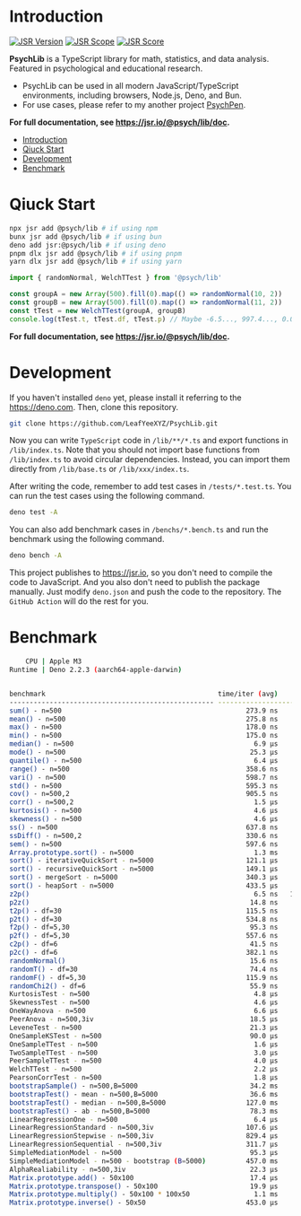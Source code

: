 # Introduction

[![JSR Version](https://jsr.io/badges/@psych/lib)](https://jsr.io/@psych/lib) [![JSR Scope](https://jsr.io/badges/@psych)](https://jsr.io/@psych) [![JSR Score](https://jsr.io/badges/@psych/lib/score)](https://jsr.io/@psych/lib/score)

**PsychLib** is a TypeScript library for math, statistics, and data analysis. Featured in psychological and educational research.

- PsychLib can be used in all modern JavaScript/TypeScript environments, including browsers, Node.js, Deno, and Bun.
- For use cases, please refer to my another project [PsychPen](https://github.com/LeafYeeXYZ/PsychPen).

**For full documentation, see <https://jsr.io/@psych/lib/doc>.**

- [Introduction](#introduction)
- [Qiuck Start](#qiuck-start)
- [Development](#development)
- [Benchmark](#benchmark)

# Qiuck Start

```bash
npx jsr add @psych/lib # if using npm
bunx jsr add @psych/lib # if using bun
deno add jsr:@psych/lib # if using deno
pnpm dlx jsr add @psych/lib # if using pnpm
yarn dlx jsr add @psych/lib # if using yarn
```

```typescript
import { randomNormal, WelchTTest } from '@psych/lib'

const groupA = new Array(500).fill(0).map(() => randomNormal(10, 2))
const groupB = new Array(500).fill(0).map(() => randomNormal(11, 2))
const tTest = new WelchTTest(groupA, groupB)
console.log(tTest.t, tTest.df, tTest.p) // Maybe -6.5..., 997.4..., 0.0...
```

**For full documentation, see <https://jsr.io/@psych/lib/doc>.**

# Development

If you haven't installed `deno` yet, please install it referring to the <https://deno.com>. Then, clone this repository.

```bash
git clone https://github.com/LeafYeeXYZ/PsychLib.git
```

Now you can write `TypeScript` code in `/lib/**/*.ts` and export functions in `/lib/index.ts`. Note that you should not import base functions from `/lib/index.ts` to avoid circular dependencies. Instead, you can import them directly from `/lib/base.ts` or `/lib/xxx/index.ts`.

After writing the code, remember to add test cases in `/tests/*.test.ts`. You can run the test cases using the following command.

```bash
deno test -A
```

You can also add benchmark cases in `/benchs/*.bench.ts` and run the benchmark using the following command.

```bash
deno bench -A
```

This project publishes to <https://jsr.io>, so you don't need to compile the code to JavaScript. And you also don't need to publish the package manually. Just modify `deno.json` and push the code to the repository. The `GitHub Action` will do the rest for you.

# Benchmark

```bash
    CPU | Apple M3
Runtime | Deno 2.2.3 (aarch64-apple-darwin)


benchmark                                           time/iter (avg)        iter/s      (min … max)           p75      p99     p995
--------------------------------------------------- ----------------------------- --------------------- --------------------------
sum() - n=500                                              273.9 ns     3,652,000 (270.6 ns … 286.9 ns) 275.3 ns 282.1 ns 286.9 ns
mean() - n=500                                             275.8 ns     3,626,000 (271.3 ns … 303.9 ns) 276.2 ns 292.6 ns 303.9 ns
max() - n=500                                              178.0 ns     5,619,000 (171.9 ns … 197.9 ns) 185.1 ns 192.3 ns 195.9 ns
min() - n=500                                              175.0 ns     5,715,000 (169.4 ns … 194.1 ns) 181.8 ns 186.5 ns 187.2 ns
median() - n=500                                             6.9 µs       144,000 (  6.0 µs …  11.5 µs)   7.0 µs  11.5 µs  11.5 µs
mode() - n=500                                              25.3 µs        39,520 ( 22.0 µs … 121.1 µs)  25.0 µs  49.9 µs  51.1 µs
quantile() - n=500                                           6.4 µs       155,300 (  6.3 µs …   7.2 µs)   6.4 µs   7.2 µs   7.2 µs
range() - n=500                                            358.6 ns     2,788,000 (339.6 ns … 379.9 ns) 366.3 ns 374.8 ns 379.9 ns
vari() - n=500                                             598.7 ns     1,670,000 (591.2 ns … 664.2 ns) 596.0 ns 664.2 ns 664.2 ns
std() - n=500                                              595.3 ns     1,680,000 (591.2 ns … 626.5 ns) 595.2 ns 626.5 ns 626.5 ns
cov() - n=500,2                                            905.5 ns     1,104,000 (895.5 ns … 962.2 ns) 904.6 ns 962.2 ns 962.2 ns
corr() - n=500,2                                             1.5 µs       673,900 (  1.4 µs …   2.2 µs)   1.5 µs   2.2 µs   2.2 µs
kurtosis() - n=500                                           4.6 µs       219,400 (  4.5 µs …   4.6 µs)   4.6 µs   4.6 µs   4.6 µs
skewness() - n=500                                           4.6 µs       219,000 (  4.5 µs …   4.7 µs)   4.6 µs   4.7 µs   4.7 µs
ss() - n=500                                               637.8 ns     1,568,000 (590.7 ns …   2.5 µs) 625.7 ns   2.5 µs   2.5 µs
ssDiff() - n=500,2                                         330.6 ns     3,025,000 (312.1 ns … 344.0 ns) 336.2 ns 341.8 ns 344.0 ns
sem() - n=500                                              597.6 ns     1,673,000 (591.4 ns … 628.6 ns) 596.5 ns 628.6 ns 628.6 ns
Array.prototype.sort() - n=5000                              1.3 ms         764.9 (  1.2 ms …   3.1 ms)   1.3 ms   1.5 ms   1.8 ms
sort() - iterativeQuickSort - n=5000                       121.1 µs         8,258 (106.5 µs … 291.8 µs) 124.3 µs 150.9 µs 159.1 µs
sort() - recursiveQuickSort - n=5000                       149.1 µs         6,707 (130.8 µs … 294.5 µs) 152.8 µs 185.2 µs 205.8 µs
sort() - mergeSort - n=5000                                340.3 µs         2,938 (302.5 µs … 470.2 µs) 344.7 µs 389.3 µs 396.0 µs
sort() - heapSort - n=5000                                 433.5 µs         2,307 (388.4 µs … 596.4 µs) 435.2 µs 504.7 µs 527.8 µs
z2p()                                                        6.5 ns   153,800,000 (  6.3 ns …  16.0 ns)   6.4 ns   9.8 ns  10.1 ns
p2z()                                                       14.8 ns    67,350,000 ( 13.1 ns …  29.7 ns)  14.7 ns  19.8 ns  21.1 ns
t2p() - df=30                                              115.5 ns     8,659,000 (107.0 ns … 125.8 ns) 116.7 ns 124.5 ns 124.8 ns
p2t() - df=30                                              534.8 ns     1,870,000 (493.3 ns … 565.3 ns) 542.0 ns 558.4 ns 565.3 ns
f2p() - df=5,30                                             95.3 ns    10,490,000 ( 87.5 ns … 119.1 ns)  96.2 ns 105.2 ns 107.5 ns
p2f() - df=5,30                                            557.6 ns     1,793,000 (523.5 ns … 574.5 ns) 565.0 ns 574.5 ns 574.5 ns
c2p() - df=6                                                41.5 ns    24,080,000 ( 38.0 ns …  58.3 ns)  41.6 ns  49.3 ns  51.5 ns
p2c() - df=6                                               382.1 ns     2,617,000 (332.8 ns …   3.1 µs) 361.3 ns 820.7 ns   3.1 µs
randomNormal()                                              15.6 ns    64,280,000 ( 13.5 ns …  34.8 ns)  15.7 ns  20.1 ns  21.1 ns
randomT() - df=30                                           74.4 ns    13,440,000 ( 68.3 ns … 101.9 ns)  75.2 ns  83.8 ns  84.6 ns
randomF() - df=5,30                                        115.9 ns     8,630,000 (110.0 ns … 175.7 ns) 116.8 ns 135.0 ns 135.3 ns
randomChi2() - df=6                                         55.9 ns    17,900,000 ( 52.9 ns … 115.5 ns)  56.1 ns  63.9 ns  68.7 ns
KurtosisTest - n=500                                         4.8 µs       207,800 (  4.6 µs …   8.2 µs)   4.7 µs   8.2 µs   8.2 µs
SkewnessTest - n=500                                         4.6 µs       215,600 (  4.6 µs …   4.7 µs)   4.7 µs   4.7 µs   4.7 µs
OneWayAnova - n=500                                          6.6 µs       151,900 (  6.0 µs … 128.6 µs)   6.5 µs   7.8 µs  10.5 µs
PeerAnova - n=500,3iv                                       18.5 µs        54,180 ( 17.3 µs … 150.9 µs)  18.3 µs  23.7 µs  41.4 µs
LeveneTest - n=500                                          21.3 µs        46,890 ( 20.5 µs … 154.2 µs)  21.1 µs  27.2 µs  32.0 µs
OneSampleKSTest - n=500                                     90.0 µs        11,110 ( 87.2 µs … 194.9 µs)  89.2 µs 139.0 µs 145.8 µs
OneSampleTTest - n=500                                       1.6 µs       626,100 (  1.6 µs …   1.8 µs)   1.6 µs   1.8 µs   1.8 µs
TwoSampleTTest - n=500                                       3.0 µs       334,600 (  2.9 µs …   4.3 µs)   3.0 µs   4.3 µs   4.3 µs
PeerSampleTTest - n=500                                      4.0 µs       250,700 (  3.9 µs …   4.0 µs)   4.0 µs   4.0 µs   4.0 µs
WelchTTest - n=500                                           2.2 µs       453,900 (  2.1 µs …   3.3 µs)   2.2 µs   3.3 µs   3.3 µs
PearsonCorrTest - n=500                                      1.8 µs       551,100 (  1.8 µs …   1.9 µs)   1.8 µs   1.9 µs   1.9 µs
bootstrapSample() - n=500,B=5000                            34.2 ms          29.3 ( 32.7 ms …  37.8 ms)  34.8 ms  37.8 ms  37.8 ms
bootstrapTest() - mean - n=500,B=5000                       36.6 ms          27.3 ( 34.5 ms …  40.0 ms)  37.7 ms  40.0 ms  40.0 ms
bootstrapTest() - median - n=500,B=5000                    127.0 ms           7.9 (125.9 ms … 130.1 ms) 127.2 ms 130.1 ms 130.1 ms
bootstrapTest() - ab - n=500,B=5000                         78.3 ms          12.8 ( 75.4 ms …  87.0 ms)  78.1 ms  87.0 ms  87.0 ms
LinearRegressionOne - n=500                                  6.4 µs       156,900 (  4.8 µs … 506.3 µs)   5.2 µs  14.0 µs  14.2 µs
LinearRegressionStandard - n=500,3iv                       107.6 µs         9,298 ( 90.6 µs … 605.9 µs) 115.9 µs 160.3 µs 321.3 µs
LinearRegressionStepwise - n=500,3iv                       829.4 µs         1,206 (738.6 µs …   1.3 ms) 853.6 µs   1.2 ms   1.2 ms
LinearRegressionSequential - n=500,3iv                     311.7 µs         3,208 (268.0 µs … 635.8 µs) 314.2 µs 541.0 µs 572.5 µs
SimpleMediationModel - n=500                                95.3 µs        10,490 ( 82.8 µs … 509.2 µs)  98.7 µs 116.2 µs 223.2 µs
SimpleMediationModel - n=500 - bootstrap (B=5000)          457.0 ms           2.2 (445.8 ms … 460.7 ms) 459.3 ms 460.7 ms 460.7 ms
AlphaRealiability - n=500,3iv                               22.3 µs        44,770 ( 21.3 µs … 273.8 µs)  22.1 µs  24.9 µs  28.3 µs
Matrix.prototype.add() - 50x100                             17.4 µs        57,360 ( 16.9 µs … 356.9 µs)  17.3 µs  19.6 µs  20.7 µs
Matrix.prototype.transpose() - 50x100                       19.9 µs        50,250 ( 19.0 µs … 271.7 µs)  19.9 µs  22.0 µs  23.8 µs
Matrix.prototype.multiply() - 50x100 * 100x50                1.1 ms         936.9 (  1.1 ms …   1.2 ms)   1.1 ms   1.1 ms   1.1 ms
Matrix.prototype.inverse() - 50x50                         453.0 µs         2,208 (444.2 µs … 737.9 µs) 452.3 µs 473.9 µs 500.0 µs
```
